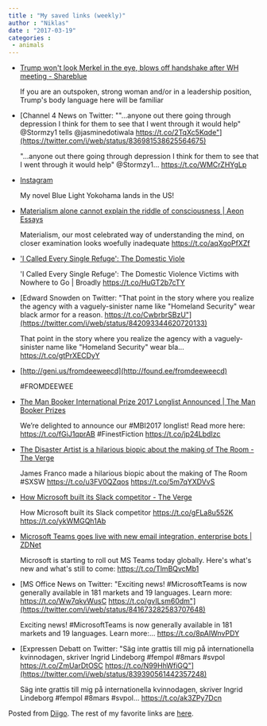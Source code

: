 ```yaml
---
title : "My saved links (weekly)"
author : "Niklas"
date : "2017-03-19"
categories : 
 - animals
---
```


- [Trump won't look Merkel in the eye, blows off handshake after WH meeting - Shareblue](http://shareblue.com/trump-blows-off-handshake-from-angela-merkel-following-white-house-meeting/)
    
    If you are an outspoken, strong woman and/or in a leadership position, Trump's body language here will be familiar
    
- [Channel 4 News on Twitter: ""...anyone out there going through depression I think for them to see that I went through it would help" @Stormzy1 tells @jasminedotiwala https://t.co/2TqXc5Kqde"](https://twitter.com/i/web/status/836981538625564675)
    
    "...anyone out there going through depression I think for them to see that I went through it would help" @Stormzy1… https://t.co/WMCrZHYgLp
    
- [Instagram](https://www.instagram.com/p/BRU33A3j-t5/)
    
    My novel Blue Light Yokohama lands in the US!
    
- [Materialism alone cannot explain the riddle of consciousness | Aeon Essays](https://aeon.co/essays/materialism-alone-cannot-explain-the-riddle-of-consciousness?utm_content=buffer4f92a&utm_medium=social&utm_source=twitter.com&utm_campaign=buffer)
    
    Materialism, our most celebrated way of understanding the mind, on closer examination looks woefully inadequate https://t.co/aqXgoPfXZf
    
- ['I Called Every Single Refuge': The Domestic Viole](https://t.co/HuGT2b7cTY)
    
    'I Called Every Single Refuge': The Domestic Violence Victims with Nowhere to Go | Broadly https://t.co/HuGT2b7cTY
    
- [Edward Snowden on Twitter: "That point in the story where you realize the agency with a vaguely-sinister name like "Homeland Security" wear black armor for a reason. https://t.co/CwbrbrSBzU"](https://twitter.com/i/web/status/842093344620720133)
    
    That point in the story where you realize the agency with a vaguely-sinister name like "Homeland Security" wear bla… https://t.co/gtPrXECDyY
    
- [http://geni.us/fromdeeweecd](http://found.ee/fromdeeweecd)
    
    #FROMDEEWEE
    
    
- [The Man Booker International Prize 2017 Longlist Announced | The Man Booker Prizes](http://themanbookerprize.com/news/man-booker-international-prize-2017-longlist-announced)
    
    We’re delighted to announce our #MBI2017 longlist! Read more here: https://t.co/fGiJ1qprAB #FinestFiction https://t.co/jp24LbdIzc
    
    
- [The Disaster Artist is a hilarious biopic about the making of The Room - The Verge](http://www.theverge.com/2017/3/14/14907226/the-disaster-artist-james-franco-seth-rogen-tommy-wiseau-review-sxsw?utm_campaign=theverge&utm_content=chorus&utm_medium=social&utm_source=twitter)
    
    James Franco made a hilarious biopic about the making of The Room #SXSW https://t.co/u3FV0QZqos https://t.co/5m7qYXDVvS
    
    
- [How Microsoft built its Slack competitor - The Verge](http://www.theverge.com/2017/3/14/14920892/microsoft-teams-interview-behind-the-scenes-slack-competition?utm_campaign=theverge&utm_content=chorus&utm_medium=social&utm_source=twitter)
    
    How Microsoft built its Slack competitor https://t.co/gFLa8u552K https://t.co/ykWMGQh1Ab
    
- [Microsoft Teams goes live with new email integration, enterprise bots | ZDNet](http://www.zdnet.com/article/microsoft-teams-goes-live-with-new-email-integration-enterprise-bots/)
    
    Microsoft is starting to roll out MS Teams today globally. Here's what's new and what's still to come: https://t.co/TlmBQvcMb1
    
- [MS Office News on Twitter: "Exciting news! #MicrosoftTeams is now generally available in 181 markets and 19 languages. Learn more: https://t.co/Ww7qkvWusC https://t.co/gvILsm60dm"](https://twitter.com/i/web/status/841673282583707648)
    
    Exciting news! #MicrosoftTeams is now generally available in 181 markets and 19 languages. Learn more:… https://t.co/8pAIWnvPDY
    
    
- [Expressen Debatt on Twitter: "Säg inte grattis till mig på internationella kvinnodagen, skriver Ingrid Lindeborg #fempol #8mars #svpol https://t.co/ZmUarDtOSC https://t.co/N99HhWfiGQ"](https://twitter.com/i/web/status/839390561442357248)
    
    Säg inte grattis till mig på internationella kvinnodagen, skriver Ingrid Lindeborg #fempol #8mars #svpol… https://t.co/ak3ZPy7Dcn
    
    

Posted from [Diigo](https://www.diigo.com). The rest of my favorite links are [here](https://www.diigo.com/user/npivic).
